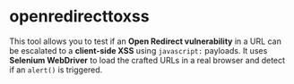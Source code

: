 # openredirecttoxss
This tool allows you to test if an **Open Redirect vulnerability** in a URL can be escalated to a **client-side XSS** using `javascript:` payloads. It uses **Selenium WebDriver** to load the crafted URLs in a real browser and detect if an `alert()` is triggered.

